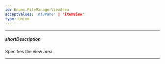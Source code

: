 ```yaml
---
id: Enums.FileManagerViewArea
acceptValues: 'navPane' | 'itemView'
type: Union
---
```

---
##### shortDescription
Specifies the view area.

---
